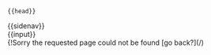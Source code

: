<!DOCTYPE html>
<html>

<head>

    {{head}}

</head>

<body class="text">
	{{sidenav}}
	<div class="body">{{input}}</div>
</body>

</html>
{!Sorry the requested page could not be found [go back?](/)
